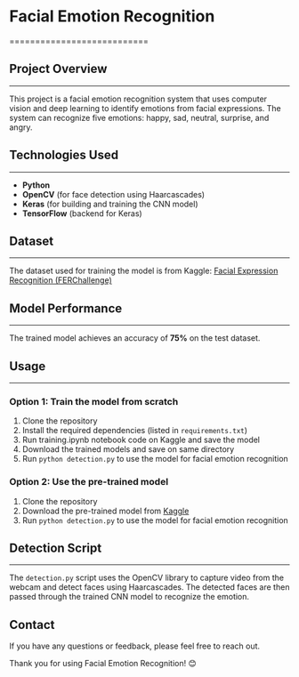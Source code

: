 # Facial Emotion Recognition
===========================

## Project Overview
-------------------

This project is a facial emotion recognition system that uses computer vision and deep learning to identify emotions from facial expressions. The system can recognize five emotions: happy, sad, neutral, surprise, and angry.

## Technologies Used
--------------------

* **Python**
* **OpenCV** (for face detection using Haarcascades)
* **Keras** (for building and training the CNN model)
* **TensorFlow** (backend for Keras)

## Dataset
----------

The dataset used for training the model is from Kaggle: [Facial Expression Recognition (FERChallenge)](https://www.kaggle.com/datasets/ashishpatel26/facial-expression-recognitionferchallenge)

## Model Performance
-------------------

The trained model achieves an accuracy of **75%** on the test dataset.

## Usage
-----

### Option 1: Train the model from scratch

1. Clone the repository
2. Install the required dependencies (listed in `requirements.txt`)
3. Run training.ipynb notebook code on Kaggle and save the model
4. Download the trained models and save on same directory
5. Run `python detection.py` to use the model for facial emotion recognition

### Option 2: Use the pre-trained model

1. Clone the repository
2. Download the pre-trained model from [Kaggle](https://www.kaggle.com/code/nandakishore230/facial-emotion-recognition/output)
3. Run `python detection.py` to use the model for facial emotion recognition

## Detection Script
-------------------

The `detection.py` script uses the OpenCV library to capture video from the webcam and detect faces using Haarcascades. The detected faces are then passed through the trained CNN model to recognize the emotion.


## Contact

If you have any questions or feedback, please feel free to reach out.

Thank you for using Facial Emotion Recognition! 😊
